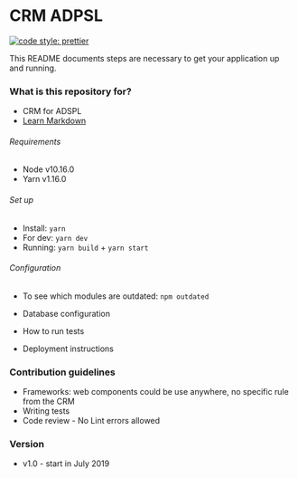 # CRM ADPSL

[![code style: prettier](https://img.shields.io/badge/code_style-prettier-ff69b4.svg?style=flat-square)](https://github.com/prettier/prettier)

This README documents steps are necessary to get your application up and running.

### What is this repository for?

- CRM for ADSPL
- [Learn Markdown](https://bitbucket.org/tutorials/markdowndemo)

###### Requirements

- Node v10.16.0
- Yarn v1.16.0

###### Set up

- Install: `yarn`
- For dev: `yarn dev`
- Running: `yarn build` + `yarn start`

###### Configuration

- To see which modules are outdated: `npm outdated`

- Database configuration
- How to run tests
- Deployment instructions

### Contribution guidelines

- Frameworks: web components could be use anywhere, no specific rule from the CRM
- Writing tests
- Code review - No Lint errors allowed

### Version

- v1.0 - start in July 2019
